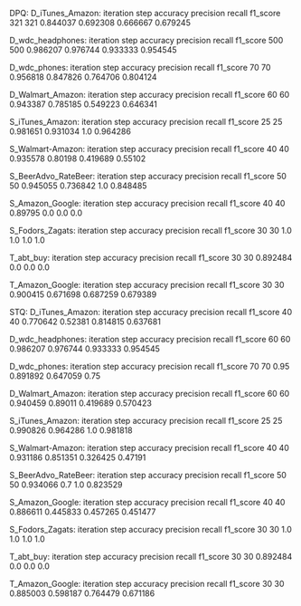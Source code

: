 DPQ:
D_iTunes_Amazon:
    iteration  step  accuracy  precision    recall  f1_score
321       321  0.844037   0.692308  0.666667  0.679245

D_wdc_headphones:
    iteration  step  accuracy  precision    recall  f1_score
500       500  0.986207   0.976744  0.933333  0.954545

D_wdc_phones:
    iteration  step  accuracy  precision    recall  f1_score
70        70  0.956818   0.847826  0.764706  0.804124

D_Walmart_Amazon:
    iteration  step  accuracy  precision    recall  f1_score
60        60  0.943387   0.785185  0.549223  0.646341


S_iTunes_Amazon:
    iteration  step  accuracy  precision  recall  f1_score
25        25  0.981651   0.931034     1.0  0.964286

S_Walmart-Amazon:
    iteration  step  accuracy  precision    recall  f1_score
40        40  0.935578    0.80198  0.419689   0.55102

S_BeerAdvo_RateBeer:
    iteration  step  accuracy  precision  recall  f1_score
50        50  0.945055   0.736842     1.0  0.848485

S_Amazon_Google:
    iteration  step  accuracy  precision  recall  f1_score
40        40   0.89795        0.0     0.0       0.0

S_Fodors_Zagats:
    iteration  step  accuracy  precision  recall  f1_score
30        30       1.0        1.0     1.0       1.0


T_abt_buy:
    iteration  step  accuracy  precision  recall  f1_score
30        30  0.892484        0.0     0.0       0.0

T_Amazon_Google:
    iteration  step  accuracy  precision    recall  f1_score
30        30  0.900415   0.671698  0.687259  0.679389




STQ:
D_iTunes_Amazon:
    iteration  step  accuracy  precision    recall  f1_score
40        40  0.770642    0.52381  0.814815  0.637681

D_wdc_headphones:
iteration  step  accuracy  precision    recall  f1_score
60        60  0.986207   0.976744  0.933333  0.954545

D_wdc_phones:
iteration  step  accuracy  precision    recall  f1_score
70        70      0.95   0.891892  0.647059      0.75

D_Walmart_Amazon:
    iteration  step  accuracy  precision    recall  f1_score
60        60  0.940459    0.89011  0.419689  0.570423


S_iTunes_Amazon:
iteration  step  accuracy  precision  recall  f1_score
25        25  0.990826   0.964286     1.0  0.981818

S_Walmart-Amazon:
iteration  step  accuracy  precision    recall  f1_score
40        40  0.931186   0.851351  0.326425   0.47191

S_BeerAdvo_RateBeer:
iteration  step  accuracy  precision  recall  f1_score
50        50  0.934066        0.7     1.0  0.823529

S_Amazon_Google:
iteration  step  accuracy  precision    recall  f1_score
40        40  0.886611   0.445833  0.457265  0.451477

S_Fodors_Zagats:
    iteration  step  accuracy  precision  recall  f1_score
30        30       1.0        1.0     1.0       1.0


T_abt_buy:
iteration  step  accuracy  precision  recall  f1_score
30        30  0.892484        0.0     0.0       0.0

T_Amazon_Google:
    iteration  step  accuracy  precision    recall  f1_score
30        30  0.885003   0.598187  0.764479  0.671186

